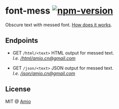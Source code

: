 # font-mess [![npm-version][npm-badge]][npm-link]

Obscure text with messed font. [How does it works](screenshot).

## Endpoints

- GET `/html/<text>` HTML output for messed text.  
  _I.e. [/html/amio.cn@gmail.com](https://mess.now.sh/html/amio.cn@gmail.com)_

- GET `/json/<text>` JSON output for messed text.  
  _I.e. [/json/amio.cn@gmail.com](https://msss.now.sh/json/amio.cn@gmail.com)_

## License

MIT @ [Amio][author]

[screenshot]: https://user-images.githubusercontent.com/215282/28813037-310a94c8-765d-11e7-8fb6-16586df79781.png
[npm-badge]:  https://img.shields.io/npm/v/font-mess.svg?style=flat-square
[npm-link]:   https://www.npmjs.com/package/font-mess
[author]:     https://github.com/amio
